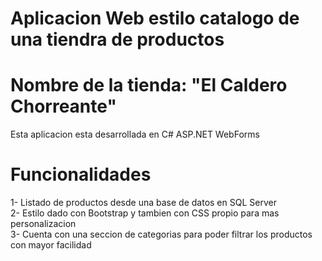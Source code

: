 # Aplicacion Web estilo catalogo de una tiendra de productos
# Nombre de la tienda: "El Caldero Chorreante"
Esta aplicacion esta desarrollada en C# ASP.NET WebForms

# Funcionalidades <br>
1- Listado de productos desde una base de datos en SQL Server <br>
2- Estilo dado con Bootstrap y tambien con CSS propio para mas personalizacion <br>
3- Cuenta con una seccion de categorias para poder filtrar los productos con mayor facilidad <br>

